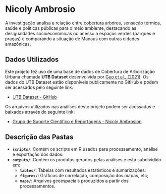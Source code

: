 
# Nicoly Ambrosio

A investigação analisa a relação entre cobertura arbórea, sensação térmica, saúde e políticas públicas para o meio ambiente, destacando as desigualdades socioeconômicas no acesso a espaços verdes (parques e praças) e comparando a situação de Manaus com outras cidades amazônicas.

## Dados Utilizados

Este projeto fez uso de uma base de dados de Cobertura de Arborização Urbana chamada **UTB Dataset** desenvolvida por [Guo et al., (2021)](https://www.sciencedirect.com/science/article/pii/S0924271623000461). Os dados do UTB Dataset estão disponíveis publicamente no GitHub e podem ser acessados pelo seguinte link:

- [UTB Dataset - GitHub]([https://github.com/usuario/UTB-Dataset](https://nkszjx.github.io/projects/UTB.html))

Os arquivos utilizados nas análises deste projeto podem ser acessados e baixados através do seguinte link:

- [Grupo de Suporte Científico e Reportagens - Nicoly Ambrosion](https://drive.google.com/drive/folders/1G3AtjNxgz4qDBg2yRQWulnaxNG9BKE4Z?usp=drive_link)

## Descrição das Pastas

- **`scripts/`**: Contém os scripts em R usados para processamento, análise e exportação dos dados.
- **`outputs/`**: Contém os produtos gerados pelas análises e está subdividido em:
  - **`tables/`**: Tabelas com resultados estatísticos e sumarizações.
  - **`figures/`**: Gráficos de correlação, composição dos mapas, etc;
  - **`maps/`**: Arquivos geoespaciais produzidos a partir dos processamentos.
